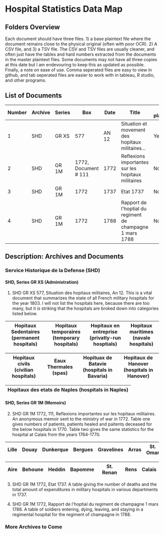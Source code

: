 # Hospital Statistics Data Map 

## Folders Overview
Each document should have three files. 1) a base plaintext file where the document remains close to the physical original (often with poor OCR). 2) A CSV file, and 3) a TSV file. The CSV and TSV files are usually cleaner, and often just have the tables and hard numbers extracted from the documents in the master plaintext files. Some documents may not have all three copies at this date but I am endevouring to keep this as updated as possible. Finally, a note on ease of use. Comma seperated files are easy to view in github, and tab seperated files are easier to work with in tableau, R studio, and other programs.

## List of Documents 
Number|Archive|Series|Box|Date|Title|Base plaintext?|CSV?|TSV?|
------|-------|------|---|----|-----|-----------------|----|----|
1|SHD|GR XS|577|AN 12|Situation et movement des hopitaux militaires...|Yes|Yes (multiple)|Yes (multiple)|
2|SHD|GR 1M|1772, Document # 111|1772|Reflexions importantes sur les hopitaux militaires|No|Yes|No|
3|SHD|GR 1M|1772|1737|Etat 1737|No|Yes|No|
4|SHD|GR 1M|1772|1788|Rapport de l'hoptial du regiment de champagne 1 mars 1788|No|Yes|No|

## Description: Archives and Documents 

### Service Historique de la Defense (SHD)

#### SHD, Series GR XS (Administration)
1. SHD GR XS 577, Situation des hopitaux militaires, An 12. This is a vital document that summarizes the state of all French military hospitals for the year 1803. I will not list the hospitals here, because there are too many, but it is striking that the hospitals are broked down into categories listed below. 

Hopitaux Sedentaires (permanent hospitals)|Hopitaux temporaires (temporary hospitals)|Hopitaux en entreprise (privatly-run hosptials)| Hopitaux maritimes (navale hospitals)|
------------------------------------------|------------------------------------------|-----------------------------------------------|--------------------------------------|

Hopitaux civils (civilian hospitals)|Eaux Thermales (spas)|Hopituax de Batavie (hospitals in Bavaria)| Hopitaux de Hanover (hospitals in Hanover)| 
------------------------------------|---------------------|------------------------------------------|-------------------------------------------|

Hopitaux des etats de Naples (hospitals in Naples)|   
--------------------------------------------------|

#### SHD, Series GR 1M (Memoirs) 
2. SHD GR 1M 1772, 111, Reflexions importantes sur les hopitaux militaires. An anonymous memoir sent to the ministry of war in 1772. Table one gives numbers of patients, patients healed and paitents deceased for the below hospitals in 1770. Table two gives the same statistics for the hospital at Calais from the years 1764-1770.  

Lille|Douay|Dunkerque|Bergues|Gravelines|Arras|St. Omar|
-----|-----|---------|-------|----------|-----|--------|

Aire|Behoune|Heddin|Bapomme|St. Renan|Rens|Calais|
----|-------|------|-------|---------|----|------|

3. SHD GR 1M 1772, Etat 1737. A table giving the number of deaths and the total amount of expenditures in military hospitals in various departments in 1737. 

4. SHD GR 1M 1772, Rapport de l'hoptial du regiment de champagne 1 mars 1788. A table of soldiers entering, dying, leaving, and staying in a regimental hospital for the regiment of champagne in 1788. 

### More Archives to Come 
